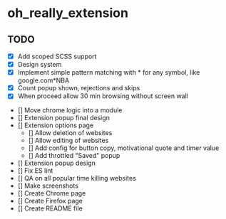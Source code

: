 # oh_really_extension

## TODO

- [x] Add scoped SCSS support
- [x] Design system
- [x] Implement simple pattern matching with * for any symbol, like google.com*NBA
- [x] Count popup shown, rejections and skips
- [x] When proceed allow 30 min browsing without screen wall
- [] Move chrome logic into a module
- [] Extension popup final design
- [] Extension options page
  - [] Allow deletion of websites
  - [] Allow editing of websites
  - [] Add config for button copy, motivational quote and timer value
  - [] Add throttled "Saved" popup
- [] Extension popup design
- [] Fix ES lint
- [] QA on all popular time killing websites
- [] Make screenshots
- [] Create Chrome page
- [] Create Firefox page
- [] Create README file
